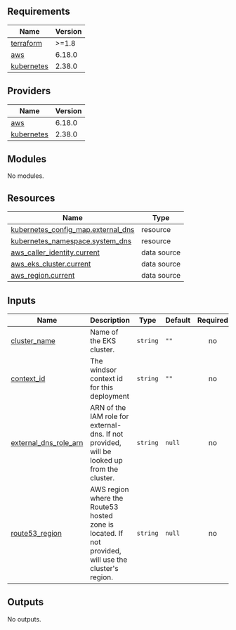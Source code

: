 <!-- BEGIN_TF_DOCS -->
## Requirements

| Name | Version |
|------|---------|
| <a name="requirement_terraform"></a> [terraform](#requirement\_terraform) | >=1.8 |
| <a name="requirement_aws"></a> [aws](#requirement\_aws) | 6.18.0 |
| <a name="requirement_kubernetes"></a> [kubernetes](#requirement\_kubernetes) | 2.38.0 |

## Providers

| Name | Version |
|------|---------|
| <a name="provider_aws"></a> [aws](#provider\_aws) | 6.18.0 |
| <a name="provider_kubernetes"></a> [kubernetes](#provider\_kubernetes) | 2.38.0 |

## Modules

No modules.

## Resources

| Name | Type |
|------|------|
| [kubernetes_config_map.external_dns](https://registry.terraform.io/providers/hashicorp/kubernetes/2.38.0/docs/resources/config_map) | resource |
| [kubernetes_namespace.system_dns](https://registry.terraform.io/providers/hashicorp/kubernetes/2.38.0/docs/resources/namespace) | resource |
| [aws_caller_identity.current](https://registry.terraform.io/providers/hashicorp/aws/6.18.0/docs/data-sources/caller_identity) | data source |
| [aws_eks_cluster.current](https://registry.terraform.io/providers/hashicorp/aws/6.18.0/docs/data-sources/eks_cluster) | data source |
| [aws_region.current](https://registry.terraform.io/providers/hashicorp/aws/6.18.0/docs/data-sources/region) | data source |

## Inputs

| Name | Description | Type | Default | Required |
|------|-------------|------|---------|:--------:|
| <a name="input_cluster_name"></a> [cluster\_name](#input\_cluster\_name) | Name of the EKS cluster. | `string` | `""` | no |
| <a name="input_context_id"></a> [context\_id](#input\_context\_id) | The windsor context id for this deployment | `string` | `""` | no |
| <a name="input_external_dns_role_arn"></a> [external\_dns\_role\_arn](#input\_external\_dns\_role\_arn) | ARN of the IAM role for external-dns. If not provided, will be looked up from the cluster. | `string` | `null` | no |
| <a name="input_route53_region"></a> [route53\_region](#input\_route53\_region) | AWS region where the Route53 hosted zone is located. If not provided, will use the cluster's region. | `string` | `null` | no |

## Outputs

No outputs.
<!-- END_TF_DOCS -->
